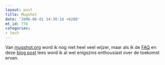 ```yaml
---
layout: post
title: Mugshot
date: '2006-06-01 14:30:16 +0200'
mt_id: 778
categories:
- tech
---
```

Van <a href="http://mugshot.org/">mugshot.org</a> word ik nog niet heel veel wijzer, maar als ik de <a href="http://mugshot.org/faq">FAQ</a> en deze <a href="http://chimprawk.blogspot.com/2006/05/redhat-goes-social-with-mugshot.html">blog post</a> lees word ik al wel enigszins enthousiast over de toekomst ervan.
